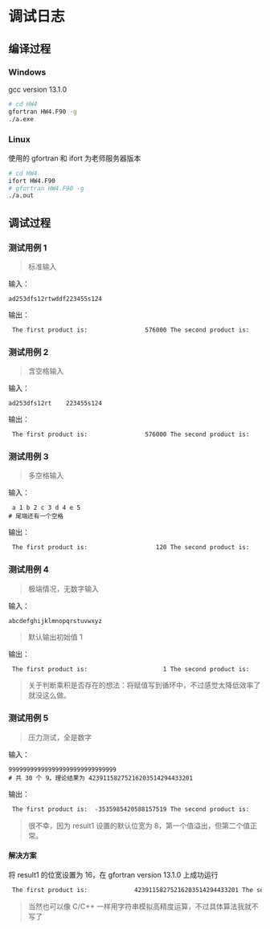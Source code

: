 # 调试日志

## 编译过程

### Windows

gcc version 13.1.0

```bash
# cd HW4
gfortran HW4.F90 -g
./a.exe
```

### Linux

使用的 gfortran 和 ifort 为老师服务器版本

```sh
# cd HW4
ifort HW4.F90
# gfortran HW4.F90 -g
./a.out
```

## 调试过程

### 测试用例 1

> 标准输入

输入：

```input
ad253dfs12rtwddf223455s124
```

输出：

```txt
 The first product is:                576000 The second product is:               144000
```

### 测试用例 2

> 含空格输入

输入：

```input
ad253dfs12rt    223455s124
```

输出：

```txt
 The first product is:                576000 The second product is:               144000
```

### 测试用例 3

> 多空格输入

输入：

```input
 a 1 b 2 c 3 d 4 e 5
# 尾端还有一个空格
```

输出：

```txt
 The first product is:                   120 The second product is:                  120
```

### 测试用例 4

> 极端情况，无数字输入

输入：

```input
abcdefghijklmnopqrstuvwxyz
```

> 默认输出初始值 1

输出：

```txt
 The first product is:                     1 The second product is:                    1
```

> 关于判断乘积是否存在的想法：将赋值写到循环中，不过感觉太降低效率了就没这么做。

### 测试用例 5

> 压力测试，全是数字

输入：

```input
999999999999999999999999999999
# 共 30 个 9，理论结果为 42391158275216203514294433201
```

输出：

```txt
 The first product is:  -3535985420588157519 The second product is:               531441
```

> 很不幸，因为 result1 设置的默认位宽为 8，第一个值溢出，但第二个值正常。

#### 解决方案

将 result1 的位宽设置为 16，在 gfortran version 13.1.0 上成功运行

```txt
 The first product is:             42391158275216203514294433201 The second product is:                                   531441
```

> 当然也可以像 C/C++ 一样用字符串模拟高精度运算，不过具体算法我就不写了
